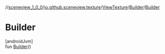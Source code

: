 //[sceneview_1_0_0](../../../../index.md)/[io.github.sceneview.texture](../../index.md)/[ViewTexture](../index.md)/[Builder](index.md)/[Builder](-builder.md)

# Builder

[androidJvm]\
fun [Builder](-builder.md)()
